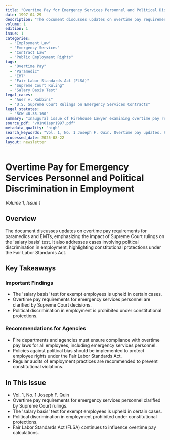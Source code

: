 ```yaml
---
title: "Overtime Pay for Emergency Services Personnel and Political Discrimination in Employment"
date: 1997-04-29
description: "The document discusses updates on overtime pay requirements for paramedics and EMTs, emphasizing the impact of Supreme Court rulings on the 'salary basis' test. It also addresses cases involving political discrimination in employment, highlighting constitutional protections under the Fair Labor Standards Act."
volume: 1
edition: 1
issue: 1
categories:
  - "Employment Law"
  - "Emergency Services"
  - "Contract Law"
  - "Public Employment Rights"
tags:
  - "Overtime Pay"
  - "Paramedic"
  - "EMT"
  - "Fair Labor Standards Act (FLSA)"
  - "Supreme Court Ruling"
  - "Salary Basis Test"
legal_cases:
  - "Auer v. Robbins"
  - "U.S. Supreme Court Rulings on Emergency Services Contracts"
legal_statutes:
  - "RCW 48.35.160"
summary: "Inaugural issue of Firehouse Lawyer examining overtime pay requirements for paramedics and EMTs under Fair Labor Standards Act, analyzing Supreme Court rulings on the 'salary basis' test including Auer v. Robbins, addressing constitutional protections against political discrimination in public employment, and establishing legal frameworks for emergency services personnel compensation compliance."
source_pdf: "v01n01apr1997.pdf"
metadata_quality: "high"
search_keywords: "Vol. 1, No. 1 Joseph F. Quin. Overtime pay updates. Paramedic EMT rules. Fair Labor Standards Act. Supreme Court rulings. Salary basis test. Political discrimination employment cases...."
processed_date: 2025-08-22
layout: newsletter
---
```


# Overtime Pay for Emergency Services Personnel and Political Discrimination in Employment

*Volume 1, Issue 1*

## Overview

The document discusses updates on overtime pay requirements for paramedics and EMTs, emphasizing the impact of Supreme Court rulings on the 'salary basis' test. It also addresses cases involving political discrimination in employment, highlighting constitutional protections under the Fair Labor Standards Act.

## Key Takeaways

### Important Findings

- The 'salary basis' test for exempt employees is upheld in certain cases.
- Overtime pay requirements for emergency services personnel are clarified by Supreme Court decisions.
- Political discrimination in employment is prohibited under constitutional protections.

### Recommendations for Agencies

- Fire departments and agencies must ensure compliance with overtime pay laws for all employees, including emergency services personnel.
- Policies against political bias should be implemented to protect employee rights under the Fair Labor Standards Act.
- Regular audits of employment practices are recommended to prevent constitutional violations.

## In This Issue

- Vol. 1, No. 1 Joseph F. Quin
- Overtime pay requirements for emergency services personnel clarified by Supreme Court rulings.
- The 'salary basis' test for exempt employees is upheld in certain cases.
- Political discrimination in employment prohibited under constitutional protections.
- Fair Labor Standards Act (FLSA) continues to influence overtime pay calculations.

